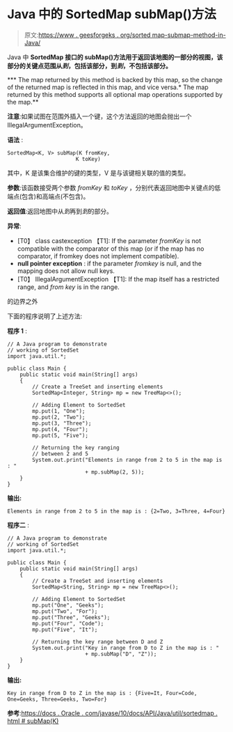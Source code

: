 # Java 中的 SortedMap subMap()方法

> 原文:[https://www . geesforgeks . org/sorted map-submap-method-in-Java/](https://www.geeksforgeeks.org/sortedmap-submap-method-in-java/)

Java 中 **SortedMap 接口的 subMap()方法用于返回该地图的一部分的视图，该部分的关键点范围从*到*，包括该部分，到*到*，不包括该部分。**

***   The map returned by this method is backed by this map, so the change of the returned map is reflected in this map, and vice versa.*   The map returned by this method supports all optional map operations supported by the map.**

**注意**:如果试图在范围外插入一个键，这个方法返回的地图会抛出一个 IllegalArgumentException。

**语法** :

```
SortedMap<K, V> subMap(K fromKey,
                      K toKey)

```

其中，K 是该集合维护的键的类型，V 是与该键相关联的值的类型。

**参数**:该函数接受两个参数 *fromKey* 和 *toKey* ，分别代表返回地图中关键点的低端点(包含)和高端点(不包含)。

**返回值**:返回地图中从*到*再到*到*的部分。

**异常**:

*   [T0】 class castexception 【T1]: If the parameter *fromKey* is not compatible with the comparator of this map (or if the map has no comparator, if fromkey does not implement compatible).
*   **null pointer exception** : if the parameter *fromkey* is null, and the mapping does not allow null keys.
*   [T0】 IllegalArgumentException 【T1]: If the map itself has a restricted range, and *from key* is in the range.

的边界之外

下面的程序说明了上述方法:

**程序 1** :

```
// A Java program to demonstrate
// working of SortedSet
import java.util.*;

public class Main {
    public static void main(String[] args)
    {
        // Create a TreeSet and inserting elements
        SortedMap<Integer, String> mp = new TreeMap<>();

        // Adding Element to SortedSet
        mp.put(1, "One");
        mp.put(2, "Two");
        mp.put(3, "Three");
        mp.put(4, "Four");
        mp.put(5, "Five");

        // Returning the key ranging
        // between 2 and 5
        System.out.print("Elements in range from 2 to 5 in the map is : "
                         + mp.subMap(2, 5));
    }
}
```

**输出:**

```
Elements in range from 2 to 5 in the map is : {2=Two, 3=Three, 4=Four}

```

**程序二** :

```
// A Java program to demonstrate
// working of SortedSet
import java.util.*;

public class Main {
    public static void main(String[] args)
    {
        // Create a TreeSet and inserting elements
        SortedMap<String, String> mp = new TreeMap<>();

        // Adding Element to SortedSet
        mp.put("One", "Geeks");
        mp.put("Two", "For");
        mp.put("Three", "Geeks");
        mp.put("Four", "Code");
        mp.put("Five", "It");

        // Returning the key range between D and Z
        System.out.print("Key in range from D to Z in the map is : "
                         + mp.subMap("D", "Z"));
    }
}
```

**输出:**

```
Key in range from D to Z in the map is : {Five=It, Four=Code, One=Geeks, Three=Geeks, Two=For}

```

**参考**:[https://docs . Oracle . com/javase/10/docs/API/Java/util/sortedmap . html # subMap(K)](https://docs.oracle.com/javase/10/docs/api/java/util/SortedMap.html#subMap(K))